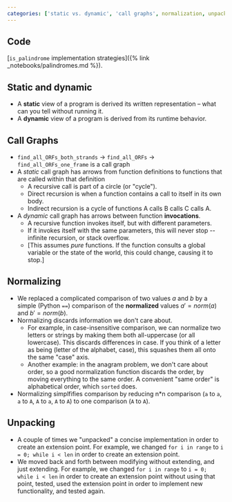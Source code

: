 ```yaml
---
categories: ['static vs. dynamic', 'call graphs', normalization, unpacking]
---
```


## Code

[`is_palindrome` implementation strategies]({% link _notebooks/palindromes.md %}).

## Static and dynamic

* A **static** view of a program is derived its written representation – what can you tell without running it.
* A **dynamic** view of a program is derived from its runtime behavior.

## Call Graphs

* `find_all_ORFs_both_strands` -> `find_all_ORFs` -> `find_all_ORFs_one_frame` is a call graph
* A *static* call graph has arrows from function definitions to functions that are called within that definition
  * A recursive call is part of a circle (or "cycle").
  * Direct recursion is when a function contains a call to itself in its own body.
  * Indirect recursion is a cycle of functions A calls B calls C calls A.
* A *dynamic* call graph has arrows between function **invocations**.
  * A recursive function invokes itself, but with different parameters.
  * If it invokes itself with the same parameters, this will never stop -- infinite recursion, or stack overflow.
  * [This assumes *pure* functions. If the function consults a global variable or the state of the world, this could change, causing it to stop.]

## Normalizing

* We replaced a complicated comparison of two values $a$ and $b$ by a simple (Python `==`) comparison of the **normalized** values $a' = \textit{norm}(a)$ and $b' = \textit{norm}(b)$.
* Normalizing discards information we don't care about.
  * For example, in case-insensitive comparison, we can normalize two letters or strings by making them both all-uppercase (or all lowercase). This discards differences in case. If you think of a letter as being (letter of the alphabet, case), this squashes them all onto the same "case" axis.
  * Another example: in the anagram problem, we don't care about order, so a good normalization function discards the order, by moving everything to the same order. A convenient "same order" is alphabetical order, which `sorted` does.
* Normalizing simplfifies comparison by reducing n*n comparison (`a` to `a`, `a` to `A`, `A` to `a`, `A` to `A`) to one comparison (`A` to `A`).

## Unpacking

* A couple of times we "unpacked" a concise implementation in order to create an extension point. For example, we changed `for i in range` to `i = 0; while i < len` in order to create an extension point.
* We moved back and forth between modifying without extending, and just extending. For example, we changed `for i in range` to `i = 0; while i < len` in order to create an extension point without using that point, tested, used the extension point in order to implement new functionality, and tested again.
